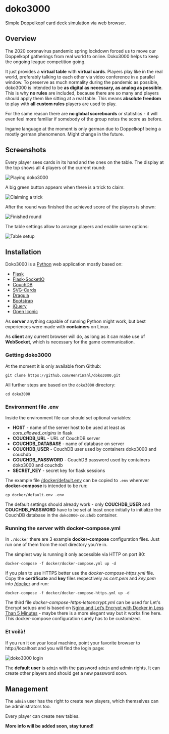 # doko3000

Simple Doppelkopf card deck simulation via web browser.

## Overview

The 2020 coronavirus pandemic spring lockdown forced us to move our Doppelkopf gatherings from real world to online.
Doko3000 helps to keep the ongoing league competition going.

It just provides a **virtual table** with **virtual cards**. Players play like in the real world, preferably talking to each
other via video conference in a parallel window.
To preserve as much normality during the pandemic as possible, doko3000 is intended to be **as digital as necessary, as analog as possible**.
This is why **no rules** are included, because there are so many and players should apply them like sitting at a real table.
This means **absolute freedom** to play with **all custom rules** players are used to play.

For the same reason there are **no global scoreboards** or statistics - it will even feel more familiar if somebody of the group
notes the score as before.

Ingame language at the moment is only german due to Doppelkopf being a mostly german phenomenon. Might change in the future.

## Screenshots

Every player sees cards in its hand and the ones on the table. The display at the top shows all 4 players of the current round:

![Playing doko3000](doc/doko3000-play.png)

A big green button appears when there is a trick to claim:

![Claiming a trick](doc/doko3000-claim_trick.png)

After the round was finished the achieved score of the players is shown:

![Finished round](doc/doko3000-round_finished.png)

The table settings allow to arrange players and enable some options:

![Table setup](doc/doko3000-table_setup.png)


## Installation

Doko3000 is a [Python](https://python.org) web application mostly based on:

 - [Flask](https://flask.palletsprojects.com)
 - [Flask-SocketIO](https://flask-socketio.readthedocs.io)
 - [CouchDB](https://couchdb.apache.org/)
 - [SVG-Cards](http://svg-cards.sourceforge.net/)
 - [Dragula](https://bevacqua.github.io/dragula/)
 - [Bootstrap](https://getbootstrap.com)
 - [jQuery](https://jquery.com)
 - [Open Iconic](https://useiconic.com/open)
 
As **server** anything capable of running Python might work, but best experiences were made with **containers** on Linux.
 
As **client** any current browser will do, as long as it can make use of **WebSocket**, which is
necessary for the game communication.
 
### Getting doko3000
 
At the moment it is only available from Github:
 
    git clone https://github.com/HenriWahl/doko3000.git
 
All further steps are based on the `doko3000` directory:
 
    cd doko3000
     
### Environment file .env
 
Inside the environment file can should set optional variables:
 
- **HOST** - name of the server host to be used at least as *cors_allowed_origins* in flask
- **COUCHDB_URL** - URL of CouchDB server
- **COUCHDB_DATABASE** - name of database on server
- **COUCHDB_USER** - CouchDB user used by containers doko3000 and couchdb
- **COUCHDB_PASSWORD** - CouchDB password used by containers doko3000 and couchdb
- **SECRET_KEY** - secret key for flask sessions

The example file [/docker/default.env](./docker/default.env) can be copied to `.env` wherever
**docker-compose** is intended to be run:
 
    cp docker/default.env .env
 
The default settings should already work - only **COUCHDB_USER** and **COUCHDB_PASSWORD** have to be set at least once
initially to initialize the CouchDB database in the `doko3000-couchdb` container.

###  Running the server with docker-compose.yml
  
In `./docker` there are 3 example **docker-compose** configuration files. Just run one of them from the root 
directory you're in.

The simplest way is running it only accessible via HTTP on port 80:
  
    docker-compose -f docker/docker-compose.yml up -d
  
If you plan to use HTTPS better use the *docker-compose-https.yml* file. Copy the **certificate** and **key** files
respectively as *cert.pem* and *key.pem* into [/docker](./docker) and run:
  
    docker-compose -f docker/docker-compose-https.yml up -d
    
The third file *docker-compose-https-letsencrypt.yml* can be used for Let's Encrypt setups and is based on 
[Nginx and Let’s Encrypt with Docker in Less Than 5 Minutes](https://medium.com/@pentacent/nginx-and-lets-encrypt-with-docker-in-less-than-5-minutes-b4b8a60d3a71) -
maybe there is a more elegant way but it works fine here. This docker-compose configuration surely has to be customized.

### Et voilà!

If you run it on your local machine, point your favorite browser to http://localhost and you will find the login page:
 
![doko3000 login](doc/doko3000-login.png)
 
The **default user** is `admin` with the password `admin` and admin rights. It can create other players and should
get a new password soon.


## Management

The `admin` user has the right to create new players, which themselves can be administrators too.

Every player can create new tables.

**More info will be added soon, stay tuned!**